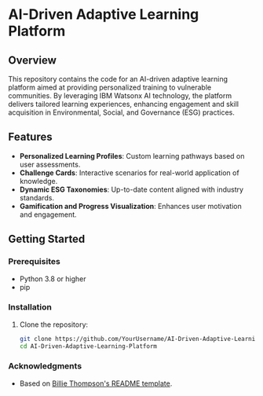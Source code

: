 # AI-Driven Adaptive Learning Platform

## Overview
This repository contains the code for an AI-driven adaptive learning platform aimed at providing personalized training to vulnerable communities. By leveraging IBM Watsonx AI technology, the platform delivers tailored learning experiences, enhancing engagement and skill acquisition in Environmental, Social, and Governance (ESG) practices.

## Features
- **Personalized Learning Profiles**: Custom learning pathways based on user assessments.
- **Challenge Cards**: Interactive scenarios for real-world application of knowledge.
- **Dynamic ESG Taxonomies**: Up-to-date content aligned with industry standards.
- **Gamification and Progress Visualization**: Enhances user motivation and engagement.

## Getting Started
### Prerequisites
- Python 3.8 or higher
- pip

### Installation
1. Clone the repository:
   ```bash
   git clone https://github.com/YourUsername/AI-Driven-Adaptive-Learning-Platform.git
   cd AI-Driven-Adaptive-Learning-Platform

### Acknowledgments

- Based on [Billie Thompson's README template](https://gist.github.com/PurpleBooth/109311bb0361f32d87a2).

